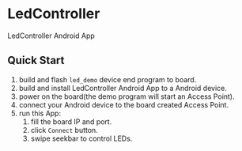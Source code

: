 LedController
==============

LedController Android App


## Quick Start

1. build and flash `led_demo` device end program to board.
2. build and install LedController Android App to a Android device.
3. power on the board(the demo program will start an Access Point).
4. connect your Android device to the board created Access Point.
5. run this App:
	1) fill the board IP and port.
	2) click `Connect` button.
	3) swipe seekbar to control LEDs.

